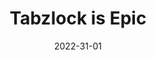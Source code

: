 ---
title: Tabzlock is Epic
description: Showing how epic Tabzlock is
date: 2022-31-01
tags:
  - EPIC
layout: layouts/post.njk
---